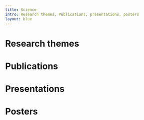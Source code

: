 ```yaml
---
title: Science
intro: Research themes, Publications, presentations, posters
layout: blue
---
```


# Research themes

# Publications

# Presentations

# Posters
